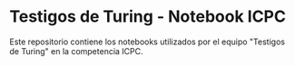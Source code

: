 # Testigos de Turing - Notebook ICPC

Este repositorio contiene los notebooks utilizados por el equipo "Testigos de Turing" en la competencia ICPC.